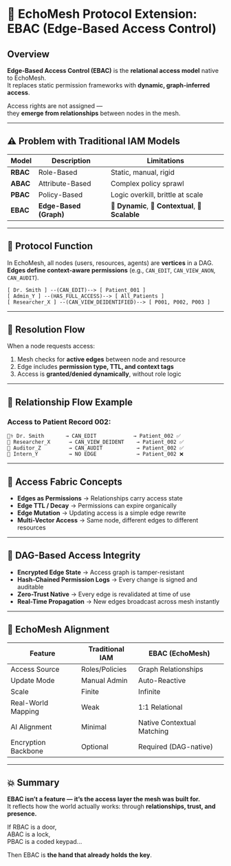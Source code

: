 # 🔐 EchoMesh Protocol Extension: EBAC (Edge-Based Access Control)

## Overview

**Edge-Based Access Control (EBAC)** is the **relational access model** native to EchoMesh.  
It replaces static permission frameworks with **dynamic, graph-inferred access**.

Access rights are not assigned —  
they **emerge from relationships** between nodes in the mesh.

---

## ⚠️ Problem with Traditional IAM Models

| Model | Description | Limitations |
|-------|-------------|-------------|
| **RBAC** | Role-Based | Static, manual, rigid |
| **ABAC** | Attribute-Based | Complex policy sprawl |
| **PBAC** | Policy-Based | Logic overkill, brittle at scale |
| **EBAC** | **Edge-Based (Graph)** | 🔄 **Dynamic**, 🧠 **Contextual**, 🚀 **Scalable** |

---

## 🧬 Protocol Function

In EchoMesh, all nodes (users, resources, agents) are **vertices** in a DAG.  
**Edges define context-aware permissions** (e.g., `CAN_EDIT`, `CAN_VIEW_ANON`, `CAN_AUDIT`).

```graph
[ Dr. Smith ] --(CAN_EDIT)--> [ Patient_001 ]
[ Admin_Y ] --(HAS_FULL_ACCESS)--> [ All_Patients ]
[ Researcher_X ] --(CAN_VIEW_DEIDENTIFIED)--> [ P001, P002, P003 ]
```

---

## 🔎 Resolution Flow

When a node requests access:

1. Mesh checks for **active edges** between node and resource  
2. Edge includes **permission type, TTL, and context tags**  
3. Access is **granted/denied dynamically**, without role logic

---

## 🔄 Relationship Flow Example

### Access to Patient Record 002:

```plaintext
👨‍⚕️ Dr. Smith       → CAN_EDIT            → Patient_002 ✅
🔬 Researcher_X      → CAN_VIEW_DEIDENT    → Patient_002 ✅
👀 Auditor_Z         → CAN_AUDIT           → Patient_002 ✅
📕 Intern_Y          → NO EDGE             → Patient_002 ❌
```

---

## 🧱 Access Fabric Concepts

- **Edges as Permissions** → Relationships carry access state  
- **Edge TTL / Decay** → Permissions can expire organically  
- **Edge Mutation** → Updating access is a simple edge rewrite  
- **Multi-Vector Access** → Same node, different edges to different resources

---

## 🔐 DAG-Based Access Integrity

- **Encrypted Edge State** → Access graph is tamper-resistant  
- **Hash-Chained Permission Logs** → Every change is signed and auditable  
- **Zero-Trust Native** → Every edge is revalidated at time of use  
- **Real-Time Propagation** → New edges broadcast across mesh instantly

---

## 🧭 EchoMesh Alignment

| Feature | Traditional IAM | EBAC (EchoMesh) |
|---------|------------------|------------------|
| Access Source | Roles/Policies | Graph Relationships |
| Update Mode | Manual Admin | Auto-Reactive |
| Scale | Finite | Infinite |
| Real-World Mapping | Weak | 1:1 Relational |
| AI Alignment | Minimal | Native Contextual Matching |
| Encryption Backbone | Optional | Required (DAG-native) |

---

## 💥 Summary

**EBAC isn’t a feature — it’s the access layer the mesh was built for.**  
It reflects how the world actually works: through **relationships, trust, and presence.**

If RBAC is a door,  
ABAC is a lock,  
PBAC is a coded keypad...

Then EBAC is **the hand that already holds the key**.